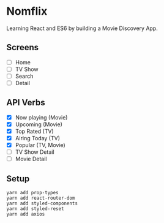# Nomflix

Learning React and ES6 by building a Movie Discovery App.


## Screens

- [ ] Home
- [ ] TV Show
- [ ] Search
- [ ] Detail

## API Verbs

- [x] Now playing (Movie)
- [x] Upcoming (Movie)
- [x] Top Rated (TV)
- [x] Airing Today (TV)
- [x] Popular (TV, Movie)
- [ ] TV Show Detail
- [ ] Movie Detail

## Setup
```
yarn add prop-types
yarn add react-router-dom 
yarn add styled-components
yarn add styled-reset
yarn add axios
```